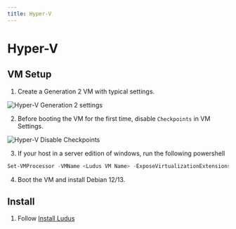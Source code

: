 ```yaml
---
title: Hyper-V
---
```


# Hyper-V

## VM Setup

1. Create a Generation 2 VM with typical settings.


![Hyper-V Generation 2 settings](/img/deployment/hyper-v-generation-2.png)

2. Before booting the VM for the first time, disable `Checkpoints` in VM Settings.


![Hyper-V Disable Checkpoints](/img/deployment/hyper-v-disable-checkpoints.png)

3. If your host in a server edition of windows, run the following powershell

```powershell
Set-VMProcessor -VMName <Ludus VM Name> -ExposeVirtualizationExtensions $true
```

4. Boot the VM and install Debian 12/13.

## Install

1. Follow [Install Ludus](../quick-start/install-ludus)
